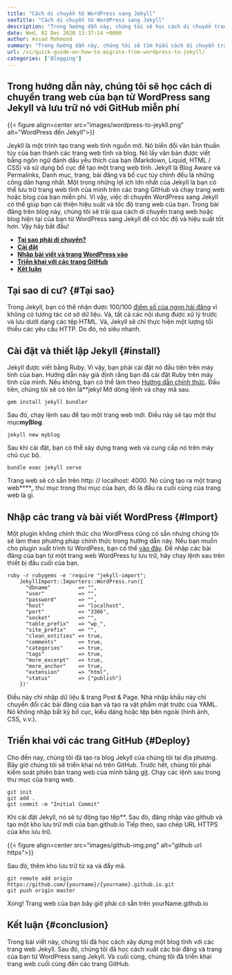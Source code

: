 ```yaml
---
title: "Cách di chuyển từ WordPress sang Jekyll" 
seoTitle: "Cách di chuyển từ WordPress sang Jekyll" 
description: "Trong hướng dẫn này, chúng tôi sẽ học cách di chuyển trang web của bạn từ WordPress sang Jekyll trong các bước nhanh chóng và dễ dàng. Bắt đầu nào!" 
date: Wed, 02 Dec 2020 13:37:14 +0000
author: Assad Mahmood
summary: "Trong hướng dẫn này, chúng tôi sẽ tìm hiểu cách di chuyển trang web của bạn từ WordPress sang Jekyll và lưu trữ nó với GitHub miễn phí" 
url: /vi/quick-guide-on-how-to-migrate-from-wordpress-to-jekyll/
categories: ['Blogging']
---
```


## Trong hướng dẫn này, chúng tôi sẽ học cách di chuyển trang web của bạn từ WordPress sang Jekyll và lưu trữ nó với GitHub miễn phí

{{< figure align=center src="images/wordpress-to-jeykll.png" alt="WordPress đến Jekyll">}}

Jeykll là một trình tạo trang web tĩnh nguồn mở. Nó biến đổi văn bản thuần túy của bạn thành các trang web tĩnh và blog. Nó lấy văn bản được viết bằng ngôn ngữ đánh dấu yêu thích của bạn (Markdown, Liquid, HTML / CSS) và sử dụng bố cục để tạo một trang web tĩnh. Jekyll là Blog Aware và Permalinks, Danh mục, trang, bài đăng và bố cục tùy chỉnh đều là những công dân hạng nhất. Một trong những lợi ích lớn nhất của Jekyll là bạn có thể lưu trữ trang web tĩnh của mình trên các trang GitHub và chạy trang web hoặc blog của bạn miễn phí. Vì vậy, việc di chuyển WordPress sang Jekyll có thể giúp bạn cải thiện hiệu suất và tốc độ trang web của bạn.
Trong bài đăng trên blog này, chúng tôi sẽ trải qua cách di chuyển trang web hoặc blog hiện tại của bạn từ WordPress sang Jekyll để có tốc độ và hiệu suất tốt hơn. Vậy hãy bắt đầu!
* **[Tại sao phải di chuyển?][1]**
* **[Cài đặt][2]**
* **[Nhập bài viết và trang WordPress vào][3]**
* **[Triển khai với các trang GitHub][4]**
* **[Kết luận][5]**

## Tại sao di cư?   {#Tại sao}
Trong Jekyll, bạn có thể nhận được 100/100 [điểm số của ngọn hải đăng][6] vì không có tương tác cơ sở dữ liệu. Và, tất cả các nội dung được xử lý trước và lưu dưới dạng các tệp HTML. Và, Jekyll sẽ chỉ thực hiện một lượng tối thiểu các yêu cầu HTTP. Do đó, nó siêu nhanh.

## Cài đặt và thiết lập Jekyll   {#install}
Jekyll được viết bằng Ruby. Vì vậy, bạn phải cài đặt nó đầu tiên trên máy tính của bạn. Hướng dẫn này giả định rằng bạn đã cài đặt Ruby trên máy tính của mình. Nếu không, bạn có thể làm theo [Hướng dẫn chính thức][7].
Đầu tiên, chúng tôi sẽ có tên là**jekyl Mở dòng lệnh và chạy mã sau.
```
gem install jekyll bundler
```
Sau đó, chạy lệnh sau để tạo một trang web mới. Điều này sẽ tạo một thư mục**myBlog**.
```
jekyll new myblog
```
Sau khi cài đặt, bạn có thể xây dựng trang web và cung cấp nó trên máy chủ cục bộ.
```
bundle exec jekyll serve
```
Trang web sẽ có sẵn trên http: // localhost: 4000. Nó cũng tạo ra một trang web****_ thư mục trong thư mục của bạn, đó là đầu ra cuối cùng của trang web là gì.

## Nhập các trang và bài viết WordPress   {#Import}
Một plugin không chính thức cho WordPress cũng có sẵn nhưng chúng tôi sẽ làm theo phương pháp chính thức trong hướng dẫn này. Nếu bạn muốn cho plugin xuất trình từ WordPess, bạn có thể [vào đây][8].
Để nhập các bài đăng của bạn từ một trang web WordPress tự lưu trữ, hãy chạy lệnh sau trên thiết bị đầu cuối của bạn.
```
ruby -r rubygems -e 'require "jekyll-import";
    JekyllImport::Importers::WordPress.run({
      "dbname"         => "",
      "user"           => "",
      "password"       => "",
      "host"           => "localhost",
      "port"           => "3306",
      "socket"         => "",
      "table_prefix"   => "wp_",
      "site_prefix"    => "",
      "clean_entities" => true,
      "comments"       => true,
      "categories"     => true,
      "tags"           => true,
      "more_excerpt"   => true,
      "more_anchor"    => true,
      "extension"      => "html",
      "status"         => ["publish"]
    })'
```
Điều này chỉ nhập dữ liệu & trang Post & Page. Nhà nhập khẩu này chỉ chuyển đổi các bài đăng của bạn và tạo ra vật phẩm mặt trước của YAML. Nó không nhập bất kỳ bố cục, kiểu dáng hoặc tệp bên ngoài (hình ảnh, CSS, v.v.).

## **Triển khai với các trang GitHub** {#Deploy}
Cho đến nay, chúng tôi đã tạo ra blog Jekyll của chúng tôi tại địa phương. Bây giờ chúng tôi sẽ triển khai nó trên GitHub. Trước hết, chúng tôi phải kiểm soát phiên bản trang web của mình bằng [git][9]. Chạy các lệnh sau trong thư mục của trang web.
```
git init
git add .
git commit -m "Initial Commit"
```
Khi cài đặt Jekyll, nó sẽ tự động tạo tệp**.
Sau đó, đăng nhập vào github và tạo một kho lưu trữ mới của bạn.github.io
Tiếp theo, sao chép URL HTTPS của kho lưu trữ.

{{< figure align=center src="images/github-img.png" alt="github url https">}}

Sau đó, thêm kho lưu trữ từ xa và đẩy mã.
```
git remote add origin https://github.com/{yourname}/{yourname}.github.io.git
git push origin master
```
Xong! Trang web của bạn bây giờ phải có sẵn trên yourName.github.io

## Kết luận   {#conclusion}
Trong bài viết này, chúng tôi đã học cách xây dựng một blog tĩnh với các trang web Jekyll. Sau đó, chúng tôi đã học cách xuất các bài đăng và trang của bạn từ WordPress sang Jekyll. Và cuối cùng, chúng tôi đã triển khai trang web cuối cùng đến các trang GitHub.

  
[1]: #why
[2]: #install
[3]: #import
[4]: #deploy
[5]: #conclusion
[6]: https://web.dev/performance-scoring/
[7]: https://www.ruby-lang.org/en/documentation/installation/
[8]: https://wordpress.org/plugins/jekyll-exporter/
[9]: https://git-scm.com/
